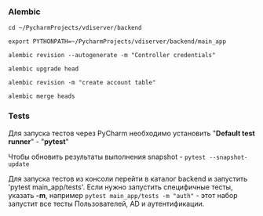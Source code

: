 ### Alembic
```shell script
cd ~/PycharmProjects/vdiserver/backend

export PYTHONPATH=~/PycharmProjects/vdiserver/backend/main_app

alembic revision --autogenerate -m "Controller credentials"

alembic upgrade head

alembic revision -m "create account table"

alembic merge heads
```

### Tests

Для запуска тестов через PyCharm необходимо установить "**Default test runner**" - "**pytest**"

Чтобы обновить результаты выполнения snapshot - `pytest --snapshot-update`


Для запуска тестов из консоли перейти в каталог backend и запустить 'pytest main_app/tests'. Если нужно запустить
специфичные тесты, указать **-m**, например `pytest main_app/tests -m "auth"` - этот набор запустит все тесты 
Пользователей, AD и аутентификации.
